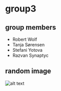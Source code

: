 # group3

## group members ##

* Robert Wolf
* Tanja Sørensen
* Stefani Yotova
* Razvan Synaptyc

## random image ##
![alt text](https://source.unsplash.com/random/?{team},{fun} 'Random picture of a team')
